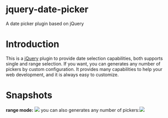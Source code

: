 jquery-date-picker
==================

A date picker plugin based on jQuery

Introduction
============
This is a [jQuery](http://jquery.com/) plugin to provide date selection  capabilities, both supports single and range selection. If you want, you can generates any number of pickers by custom configuration. It provides many capabilities to help your web development, and it is always easy to customize.

Snapshots
===========
__range mode:__
<img  src="http://img01.taobaocdn.com/imgextra/i1/855442686/TB2Rv3EbpXXXXX9XXXXXXXXXXXX_!!855442686.png"></img>
you can also generates any number of pickers:<img src="http://img03.taobaocdn.com/imgextra/i3/855442686/TB27OZybpXXXXcJXXXXXXXXXXXX_!!855442686.png"></img>
